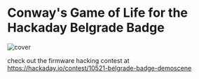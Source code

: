 # Conway's Game of Life for the Hackaday Belgrade Badge

![cover](https://cdn.hackaday.io/files/10545451157280/animation.gif)

check out the firmware hacking contest at https://hackaday.io/contest/10521-belgrade-badge-demoscene